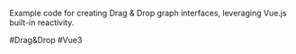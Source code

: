 Example code for creating Drag & Drop graph interfaces, leveraging Vue.js built-in reactivity.

#Drag&Drop #Vue3
